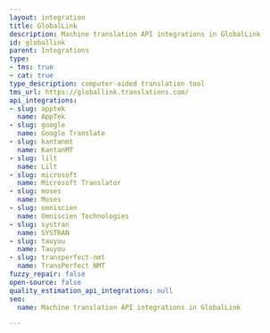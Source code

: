 ```yaml
---
layout: integration
title: GlobalLink
description: Machine translation API integrations in GlobalLink
id: globallink
parent: Integrations
type:
- tms: true
- cat: true
type_description: computer-aided translation tool
tms_url: https://globallink.translations.com/
api_integrations:
- slug: apptek
  name: AppTek
- slug: google
  name: Google Translate
- slug: kantanmt
  name: KantanMT
- slug: lilt
  name: Lilt
- slug: microsoft
  name: Microsoft Translator
- slug: moses
  name: Moses
- slug: omniscien
  name: Omniscien Technologies
- slug: systran
  name: SYSTRAN
- slug: tauyou
  name: Tauyou
- slug: transperfect-nmt
  name: TransPerfect NMT
fuzzy_repair: false
open-source: false
quality_estimation_api_integrations: null
seo:
  name: Machine translation API integrations in GlobalLink

---
```


